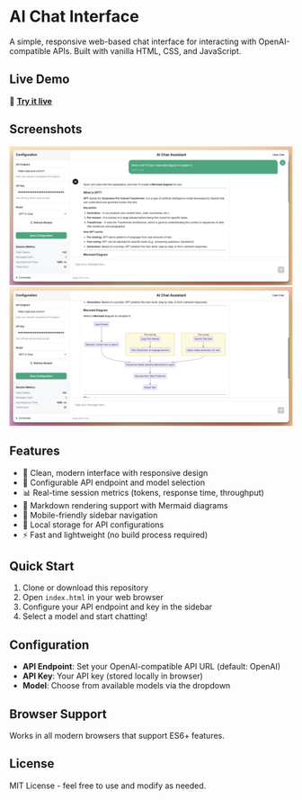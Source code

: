 # AI Chat Interface

A simple, responsive web-based chat interface for interacting with OpenAI-compatible APIs. Built with vanilla HTML, CSS, and JavaScript.

## Live Demo

🚀 **[Try it live](https://ai-chat.vibeweb.site)**

## Screenshots

![Demo 1](demo/demo-1.png)
![Demo 2](demo/demo-2.png)

## Features

- 🎨 Clean, modern interface with responsive design
- 🔧 Configurable API endpoint and model selection
- 📊 Real-time session metrics (tokens, response time, throughput)
- 💬 Markdown rendering support with Mermaid diagrams
- 📱 Mobile-friendly sidebar navigation
- 🔐 Local storage for API configurations
- ⚡ Fast and lightweight (no build process required)

## Quick Start

1. Clone or download this repository
2. Open `index.html` in your web browser
3. Configure your API endpoint and key in the sidebar
4. Select a model and start chatting!

## Configuration

- **API Endpoint**: Set your OpenAI-compatible API URL (default: OpenAI)
- **API Key**: Your API key (stored locally in browser)
- **Model**: Choose from available models via the dropdown

## Browser Support

Works in all modern browsers that support ES6+ features.

## License

MIT License - feel free to use and modify as needed.